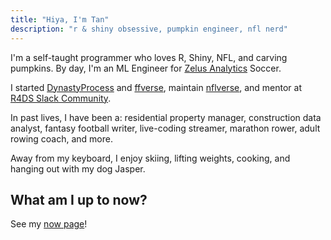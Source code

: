 ```yaml
---
title: "Hiya, I'm Tan"
description: "r & shiny obsessive, pumpkin engineer, nfl nerd"
---
```


I'm a self-taught programmer who loves R, Shiny, NFL, and carving pumpkins. By day, 
I'm an ML Engineer for [Zelus Analytics](https://zelusanalytics.com) Soccer. 

I started [DynastyProcess](https://dynastyprocess.com) and [ffverse](https://ffverse.com), 
maintain [nflverse](https://github.com/nflverse), and mentor at [R4DS Slack Community](https://r4ds.io). 

In past lives, I have been a: residential property manager, construction data 
analyst, fantasy football writer, live-coding streamer, marathon rower, adult 
rowing coach, and more.

Away from my keyboard, I enjoy skiing, lifting weights, cooking, and hanging 
out with my dog Jasper.

## What am I up to now?

See my [now page](/now)!
